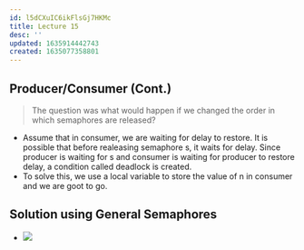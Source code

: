 ```yaml
---
id: l5dCXuIC6ikFlsGj7HKMc
title: Lecture 15
desc: ''
updated: 1635914442743
created: 1635077358801
---
```



## Producer/Consumer (Cont.)

> The question was what would happen if we changed the order in which semaphores are released?

* Assume that in consumer, we are waiting for delay to restore. It is possible that before realeasing semaphore s, it waits for delay. Since producer is waiting for s and consumer is waiting for producer to restore delay, a condition called deadlock is created.
* To solve this, we use a local variable to store the value of n in consumer and we are goot to go.

## Solution using General Semaphores

* ![](/assets/images/2021-10-24-17-47-13.png)
